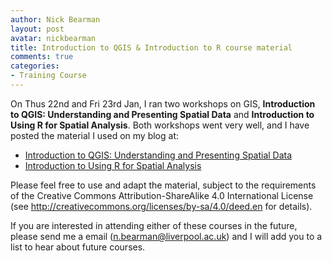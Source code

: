 ```yaml
---
author: Nick Bearman
layout: post
avatar: nickbearman
title: Introduction to QGIS & Introduction to R course material
comments: true
categories:
- Training Course
---
```


On Thus 22nd and Fri 23rd Jan, I ran two workshops on GIS, **Introduction to QGIS: Understanding and Presenting Spatial Data** and **Introduction to Using R for Spatial Analysis**. Both workshops went very well, and I have posted the material I used on my blog at:

- [Introduction to QGIS: Understanding and Presenting Spatial Data](http://www.nickbearman.me.uk/2015/01/introduction-to-qgis-understanding-and-presenting-spatial-data/)
- [Introduction to Using R for Spatial Analysis](http://www.nickbearman.me.uk/2015/01/introduction-to-using-r-for-spatial-analysis/)

Please feel free to use and adapt the material, subject to the requirements of the Creative Commons Attribution-ShareAlike 4.0 International License (see http://creativecommons.org/licenses/by-sa/4.0/deed.en for details). 

If you are interested in attending either of these courses in the future, please send me a email (n.bearman@liverpool.ac.uk) and I will add you to a list to hear about future courses.